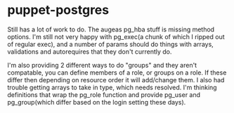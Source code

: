 puppet-postgres
===============

Still has a lot of work to do.  The augeas pg_hba stuff is missing method options.
I'm still not very happy with pg_exec(a chunk of which I ripped out of regular exec), 
and a number of params should do things with arrays, validations and autorequires that 
they don't currently do.

I'm also providing 2 different ways to do "groups" and they aren't compatable, you can define
members of a role, or groups on a role.  If these differ then depending on resource order it will
add/change them.  I also had trouble getting arrays to take in type, which needs resolved.  I'm thinking
definitions that wrap the pg_role function and provide pg_user and pg_group(which differ based on the
login setting these days).

